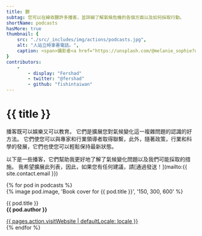 ```yaml
---
title: 聽
subtag: 您可以在線收聽許多播客，並詳細了解氣候危機的各個方面以及如何採取行動。
shortName: podcasts
hasMore: true
thumbnail: { 
    src: "./src/_includes/img/actions/podcasts.jpg", 
    alt: "人站立時拿著電話。",
    caption: <span>攝影者<a href="https://unsplash.com/@melanie_sophie?utm_source=unsplash&amp;utm_medium=referral&amp;utm_content=creditCopyText">Melanie Pongratz</a>在<a href="https://unsplash.com/s/photos/listen-podcasts?utm_source=unsplash&amp;utm_medium=referral&amp;utm_content=creditCopyText">Unsplash</a></span>
}
contributors:
    - 
        - display: "Fershad"
        - twitter: "@fershad"
        - github: "fishintaiwan"
---
```

# {{ title }}
播客既可以娛樂又可以教育。 它們是擴展您對氣候變化這一複雜問題的認識的好方法。 它們使您可以與專家和行業領導者取得聯繫，此外，隨著政策，行業和科學的發展，它們也使您可以輕鬆保持最新狀態。

以下是一些播客，它們幫助我更好地了解了氣候變化問題以及我們可能採取的措施。 我希望擴展此列表，因此，如果您有任何建議，請[通過發送！](mailto:{{ site.contact.email }})

<div class="action-grid auto-grid">
{% for pod in podcasts %}
<div class="card podcast">
{% image pod.image, 'Book cover for {{ pod.title }}', '150, 300, 600' %}
<div class="card--content">
<p>{{ pod.title }}<br><strong>{{ pod.author }}</strong></p>
<a href="{{pod.website}}" data-external>{{ pages.action.visitWebsite | defaultLocale: locale }}</a>
</div>
</div>
{% endfor %}
</div>